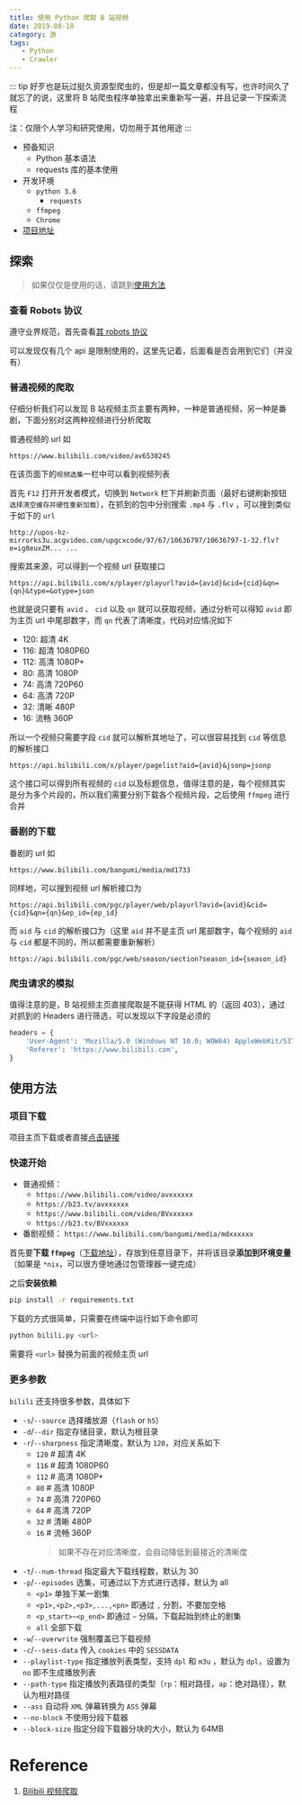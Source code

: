 ```yaml
---
title: 使用 Python 爬取 B 站视频
date: 2019-08-18
category: 游
tags:
   - Python
   - Crawler
---
```


::: tip
好歹也是玩过挺久资源型爬虫的，但是却一篇文章都没有写，也许时间久了就忘了的说，这里将 B 站爬虫程序单独拿出来重新写一遍，并且记录一下探索流程

注：仅限个人学习和研究使用，切勿用于其他用途
:::

<!-- more -->

-  预备知识
   -  Python 基本语法
   -  requests 库的基本使用
-  开发环境
   -  `python 3.6`
      -  `requests`
   -  `ffmpeg`
   -  `Chrome`
-  [项目地址](https://github.com/SigureMo/bilili)

## 探索

> 如果仅仅是使用的话，请跳到[使用方法](#使用方法)

### 查看 Robots 协议

遵守业界规范，首先查看[其 robots 协议](https://www.bilibili.com/robots.txt)

可以发现仅有几个 api 是限制使用的，这里先记着，后面看是否会用到它们（并没有）

### 普通视频的爬取

仔细分析我们可以发现 B 站视频主页主要有两种，一种是普通视频，另一种是番剧，下面分别对这两种视频进行分析爬取

普通视频的 url 如

```
https://www.bilibili.com/video/av6538245
```

在该页面下的`视频选集`一栏中可以看到视频列表

首先 `F12` 打开开发者模式，切换到 `Network` 栏下并刷新页面（最好右键刷新按钮`选择清空缓存并硬性重新加载`），在抓到的包中分别搜索 `.mp4` 与 `.flv` ，可以搜到类似于如下的 `url`

```
http://upos-hz-mirrorks3u.acgvideo.com/upgcxcode/97/67/10636797/10636797-1-32.flv?e=ig8euxZM... ...
```

搜索其来源，可以得到一个视频 url 获取接口

```
https://api.bilibili.com/x/player/playurl?avid={avid}&cid={cid}&qn={qn}&type=&otype=json
```

也就是说只要有 `avid` 、 `cid` 以及 `qn` 就可以获取视频，通过分析可以得知 `avid` 即为主页 url 中尾部数字，而 `qn` 代表了清晰度，代码对应情况如下

-  120: 超清 4K
-  116: 超清 1080P60
-  112: 高清 1080P+
-  80: 高清 1080P
-  74: 高清 720P60
-  64: 高清 720P
-  32: 清晰 480P
-  16: 流畅 360P

所以一个视频只需要字段 `cid` 就可以解析其地址了，可以很容易找到 `cid` 等信息的解析接口

```
https://api.bilibili.com/x/player/pagelist?aid={avid}&jsonp=jsonp
```

这个接口可以得到所有视频的 `cid` 以及标题信息，值得注意的是，每个视频其实是分为多个片段的，所以我们需要分别下载各个视频片段，之后使用 `ffmpeg` 进行合并

### 番剧的下载

番剧的 url 如

```
https://www.bilibili.com/bangumi/media/md1733
```

同样地，可以搜到视频 url 解析接口为

```
https://api.bilibili.com/pgc/player/web/playurl?avid={avid}&cid={cid}&qn={qn}&ep_id={ep_id}
```

而 `aid` 与 `cid` 的解析接口为（这里 `aid` 并不是主页 url 尾部数字，每个视频的 `aid` 与 `cid` 都是不同的，所以都需要重新解析）

```
https://api.bilibili.com/pgc/web/season/section?season_id={season_id}
```

### 爬虫请求的模拟

值得注意的是，B 站视频主页直接爬取是不能获得 HTML 的（返回 403），通过对抓到的 Headers 进行筛选，可以发现以下字段是必须的

```python
headers = {
    'User-Agent': 'Mozilla/5.0 (Windows NT 10.0; WOW64) AppleWebKit/537.36 (KHTML, like Gecko) Chrome/64.0.3282.167 Safari/537.36',
    'Referer': 'https://www.bilibili.com',
}
```

## 使用方法

### 项目下载

项目主页下载或者直接[点击链接](https://github.com/SigureMo/bilili/archive/master.zip)

### 快速开始

-  普通视频：
   -  `https://www.bilibili.com/video/avxxxxxx`
   -  `https://b23.tv/avxxxxxx`
   -  `https://www.bilibili.com/video/BVxxxxxx`
   -  `https://b23.tv/BVxxxxxx`
-  番剧视频： `https://www.bilibili.com/bangumi/media/mdxxxxxx`

首先要**下载 `ffmpeg`**（[下载地址](https://ffmpeg.org/download.html)），存放到任意目录下，并将该目录**添加到环境变量**（如果是 `*nix`，可以很方便地通过包管理器一键完成）

之后**安装依赖**

```bash
pip install -r requirements.txt
```

下载的方式很简单，只需要在终端中运行如下命令即可

```bash
python bilili.py <url>
```

需要将 `<url>` 替换为前面的视频主页 url

### 更多参数

`bilili` 还支持很多参数，具体如下

-  `-s`/`--source` 选择播放源（`flash` or `h5`）
-  `-d`/`--dir` 指定存储目录，默认为根目录
-  `-r`/`--sharpness` 指定清晰度，默认为 `120`，对应关系如下
   -  `120` # 超清 4K
   -  `116` # 超清 1080P60
   -  `112` # 高清 1080P+
   -  `80` # 高清 1080P
   -  `74` # 高清 720P60
   -  `64` # 高清 720P
   -  `32` # 清晰 480P
   -  `16` # 流畅 360P
      > 如果不存在对应清晰度，会自动降低到最接近的清晰度
-  `-t`/`--num-thread` 指定最大下载线程数，默认为 30
-  `-p`/`--episodes` 选集，可通过以下方式进行选择，默认为 all
   -  `<p1>` 单独下某一剧集
   -  `<p1>,<p2>,<p3>,...,<pn>` 即通过 `,` 分割，不要加空格
   -  `<p_start>~<p_end>` 即通过 `~` 分隔，下载起始到终止的剧集
   -  `all` 全部下载
-  `-w`/`--overwrite` 强制覆盖已下载视频
-  `-c`/`--sess-data` 传入 `cookies` 中的 `SESSDATA`
-  `--playlist-type` 指定播放列表类型，支持 `dpl` 和 `m3u` ，默认为 `dpl`，设置为 `no` 即不生成播放列表
-  `--path-type` 指定播放列表路径的类型（`rp`：相对路径，`ap`：绝对路径），默认为相对路径
-  `--ass` 自动将 `XML` 弹幕转换为 `ASS` 弹幕
-  `--no-block` 不使用分段下载器
-  `--block-size` 指定分段下载器分块的大小，默认为 64MB

# Reference

1. [Bilibili 视频爬取](https://github.com/1033020837/Bilibili)

